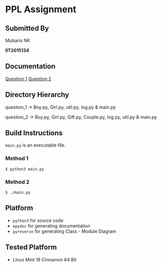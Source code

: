 # PPL Assignment

## Submitted By

Mubaris NK

__IIT2015134__

## Documentation

[Question 1](https://ppl-iiita.github.io/ppl-assignment-mubaris/question_1/doc/)
[Question 2](https://ppl-iiita.github.io/ppl-assignment-mubaris/question_2/doc/)

## Directory Hierarchy

question_1 -> Boy.py, Girl.py, util.py, log.py & main.py

question_2 -> Boy.py, Girl.py, Gift.py, Couple.py, log.py, util.py & main.py

## Build Instructions

`main.py` is an executable file.

### Method 1

```
$ python3 main.py
```

### Method 2

```
$ ./main.py
```

## Platform

* `python3` for source code
* `epydoc` for generating documentation
* `pyreverse` for generating Class - Module Diagram

## Tested Platform

* Linux Mint 18 Cinnamon 64 Bit

